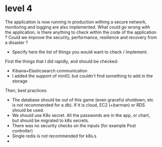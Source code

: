 # level 4

The application is now running in production withing a secure network, monitoring and logging are also implemented.
What could go wrong with the application, is there anything to check within the code of the application ?
Could we improve the security, performance, resilience and recovery from a disaster ?

- Specify here the list of things you would want to check / implement.

First the things that I did rapidly, and should be checked:
- Kibana+Elasticsearch communication
- I added the support  of minIO, but couldn't find something to add in the storage

Then, best practices:
- The database should be out of this game (even graceful shutdown, etc is not recommended for a db). If it is cloud, EC2 (+barman) or RDS should be used.
- We should use K8s secret. All the passwords are in the app, or chart, but should be migrated to k8s secrets.
- There was no security checks on the inputs (for example Post controller)
- Single redis is not recommended for k8s.s
-
